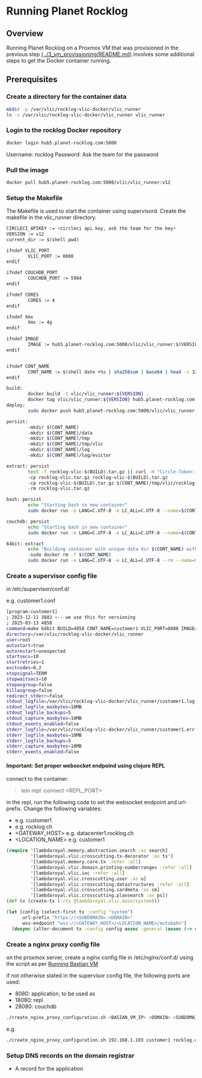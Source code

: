 # Running Planet Rocklog

## Overview

Running Planet Rocklog on a Proxmox VM that was provisioned in the previous step [(../3_vm_provissioning/README.md)](../3_vm_provissioning/README.md)
involves some additional steps to get the Docker container running.

## Prerequisites


### Create a directory for the container data

```bash
mkdir -p /var/vlic/rocklog-vlic-docker/vlic_runner
ln -s /var/vlic/rocklog-vlic-docker/vlic_runner vlic_runner
```

### Login to the rocklog Docker repository

```bash
docker login hub5.planet-rocklog.com:5000
```

Username: rocklog
Password: Ask the team for the password

### Pull the image

```bash
docker pull hub5.planet-rocklog.com:5000/vlic/vlic_runner:v12
```

### Setup the Makefile

The Makefile is used to start the container using supervisord. Create the makefile in the vlic_runner directory.

```bash
CIRCLECI_APIKEY := <circleci api key, ask the team for the key>
VERSION := v12
current_dir := $(shell pwd)

ifndef VLIC_PORT
        VLIC_PORT := 8080
endif

ifndef COUCHDB_PORT
        COUCHDB_PORT := 5984
endif

ifndef CORES
        CORES := 4
endif

ifndef Xmx
        Xmx := 4g
endif

ifndef IMAGE
        IMAGE := hub5.planet-rocklog.com:5000/vlic/vlic_runner:$(VERSION)
endif


ifndef CONT_NAME
        CONT_NAME := $(shell date +%s | sha256sum | base64 | head -c 32)
endif

build:
        docker build -t vlic/vlic_runner:${VERSION} .
        docker tag vlic/vlic_runner:${VERSION} hub5.planet-rocklog.com:5000/vlic/vlic_runner:${VERSION}
deploy:
        sudo docker push hub5.planet-rocklog.com:5000/vlic/vlic_runner:${VERSION}

persist:
        -mkdir $(CONT_NAME)
        -mkdir $(CONT_NAME)/data
        -mkdir $(CONT_NAME)/tmp
        -mkdir $(CONT_NAME)/tmp/vlic
        -mkdir $(CONT_NAME)/log
        -mkdir $(CONT_NAME)/log/evictor

extract: persist
        test -f rocklog-vlic-$(BUILD).tar.gz || curl -H "Circle-Token: $(CIRCLECI_APIKEY)" https://circleci.com/api/v1.1/project/github/lambdaroyal/rocklog-vlic/$(BUILD)/artifacts | grep -o 'https://[^"]*' | wget --verbose --header "Circle-Token: $(CIRCLECI_APIKEY)" --input-file -
        -cp rocklog-vlic.tar.gz rocklog-vlic-$(BUILD).tar.gz 
        -cp rocklog-vlic-$(BUILD).tar.gz $(CONT_NAME)/tmp/vlic/rocklog-vlic.tar.gz
        -rm rocklog-vlic.tar.gz

bash: persist
        echo "Starting bash in new container"
        sudo docker run -e LANG=C.UTF-8 -e LC_ALL=C.UTF-8 --name=$(CONT_NAME) -it --restart='always' -p $(COUCHDB_PORT):5984 -p 5987:5986 -p $(VLIC_PORT):8080 -v $(current_dir)/$(CONT_NAME)/data:/data -v $(current_dir)/$(CONT_NAME)/tmp/vlic:/tmp/vlic -v $(current_dir)/$(CONT_NAME)/log ${IMAGE} bash

couchdb: persist
        echo "Starting bash in new container"
        sudo docker run -e LANG=C.UTF-8 -e LC_ALL=C.UTF-8 --name=$(CONT_NAME) -it -p $(COUCHDB_PORT):5984 -p $(VLIC_PORT):8080 -v $(current_dir)/$(CONT_NAME)/data:/data -v $(current_dir)/$(CONT_NAME)/tmp/vlic:/tmp/vlic -v $(current_dir)/$(CONT_NAME)/log ${IMAGE} couchdb bash

64bit: extract
        echo "Building container with unique data dir $(CONT_NAME) with archive $(ARCHIVE) for customer data, image=$(IMAGE) -Xmx=$(Xmx) cores=$(CORES)"
        -sudo docker rm -f $(CONT_NAME)
        sudo docker run -e LANG=C.UTF-8 -e LC_ALL=C.UTF-8 --rm --name=$(CONT_NAME) -p $(VLIC_PORT):8080 -p 1$(VLIC_PORT):4050 -p 2$(VLIC_PORT):5984 -v $(current_dir)/$(CONT_NAME)/.ssh:/.ssh -v $(current_dir)/$(CONT_NAME)/data:/data -v $(current_dir)/$(CONT_NAME)/tmp/vlic:/tmp/vlic -v $(current_dir)/$(CONT_NAME)/log:/usr/local/var/log/couchdb/ -v $(current_dir)/$(CONT_NAME)/log/evictor:/log -v /etc/localtime:/etc/localtime:ro --cpus="$(CORES)" --log-driver=none $(IMAGE) couchdb 64bit $(Xmx)

```

### Create a supervisor config file

in /etc/supervisor/conf.d/

e.g. customer1.conf

```bash
[program:customer1]
; 2023-12-11 3883 <-- we use this for versioning
; 2025-03-13 4858
command=make 64bit BUILD=4858 CONT_NAME=customer1 VLIC_PORT=8080 IMAGE=hub5.planet-rocklog.com:5000/vlic/vlic_runner:v12 CORES=2 Xmx=5g
directory=/var/vlic/rocklog-vlic-docker/vlic_runner
user=root
autostart=true
autorestart=unexpected
startsecs=10
startretries=1
exitcodes=0,2
stopsignal=TERM
stopwaitsecs=10
stopasgroup=false
killasgroup=false
redirect_stderr=false
stdout_logfile=/var/vlic/rocklog-vlic-docker/vlic_runner/customer1.log
stdout_logfile_maxbytes=10MB
stdout_logfile_backups=5
stdout_capture_maxbytes=10MB
stdout_events_enabled=false
stderr_logfile=/var/vlic/rocklog-vlic-docker/vlic_runner/customer1.err
stderr_logfile_maxbytes=10MB
stderr_logfile_backups=5
stderr_capture_maxbytes=10MB
stderr_events_enabled=false
```

#### Important: Set proper websocket endpoind using clojure REPL

connect to the container:

> lein repl :connect <REPL_PORT>

in the repl, run the following code to set the websocket endpoint and url-prefix. Change the following variables:

- <SUBDOMAIN> e.g. customer1
- <DOMAIN> e.g. rocklog.ch
- <GATEWAY_HOST> e.g. datacenter1.rocklog.ch
- <LOCATION_NAME> e.g. customer1

```clojure
(require '[lambdaroyal.memory.abstraction.search :as search]
         '[lambdaroyal.vlic.crosscutting.tx-decorator :as tx']
         '[lambdaroyal.memory.core.tx :refer :all]
         '[lambdaroyal.vlic.domain.printing-numberranges :refer :all]
         '[lambdaroyal.vlic.ioc :refer :all]
         '[lambdaroyal.vlic.crosscutting.user :as u]
         '[lambdaroyal.vlic.crosscutting.datastructures :refer :all]
         '[lambdaroyal.vlic.crosscutting.cardmeta :as cm]
         '[lambdaroyal.vlic.crosscutting.plansearch :as ps])
(def tx (create-tx (:ctx @lambdaroyal.vlic.main/system)))

(let [config (select-first tx :config "system")
      url-prefix "https://<SUBDOMAIN>.<DOMAIN>"
      wss-endpoint "wss://<GATEWAY_HOST>/<LOCATION_NAME>/autobahn"]
  (dosync (alter-document tx :config config assoc :general (assoc (-> config last :general) :wss-endpoint wss-endpoint :url-prefix url-prefix))))
```


### Create a nginx proxy config file

on the proxmox server, create a nginx config file in /etc/nginx/conf.d/ using the script as per [Running Bastian VM](../5_running_bastian_vm/README.md)

if not otherwise stated in the supervisor config file, the following ports are used:

- 8080: application, to be used as <PORT>
- 18080: repl
- 28080: couchdb

```bash
./create_nginx_proxy_configuration.sh <BASIAN_VM_IP> <DOMAIN> <SUBDOMAIN> <CUSTOMER_VM_IP> <PORT>
```

e.g.

```bash
./create_nginx_proxy_configuration.sh 192.168.1.103 customer1 rocklog.ch customer1 8080
```

### Setup DNS records on the domain registrar

- A record for the application
